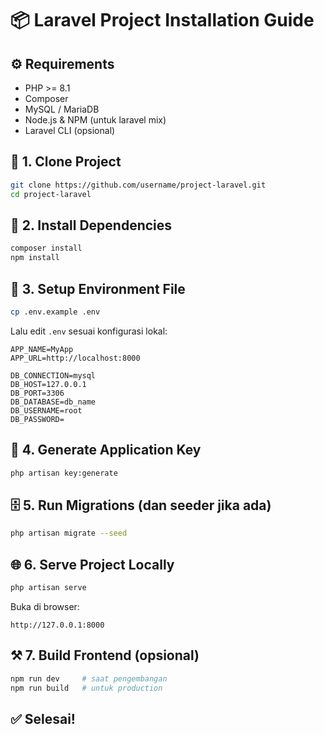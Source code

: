 # 📦 Laravel Project Installation Guide

## ⚙️ Requirements
- PHP >= 8.1
- Composer
- MySQL / MariaDB
- Node.js & NPM (untuk laravel mix)
- Laravel CLI (opsional)

## 🧪 1. Clone Project

```bash
git clone https://github.com/username/project-laravel.git
cd project-laravel
```

## 📂 2. Install Dependencies

```bash
composer install
npm install
```

## 🔑 3. Setup Environment File

```bash
cp .env.example .env
```

Lalu edit `.env` sesuai konfigurasi lokal:

```env
APP_NAME=MyApp
APP_URL=http://localhost:8000

DB_CONNECTION=mysql
DB_HOST=127.0.0.1
DB_PORT=3306
DB_DATABASE=db_name
DB_USERNAME=root
DB_PASSWORD=
```

## 🔑 4. Generate Application Key

```bash
php artisan key:generate
```

## 🗄️ 5. Run Migrations (dan seeder jika ada)

```bash
php artisan migrate --seed
```

## 🌐 6. Serve Project Locally

```bash
php artisan serve
```

Buka di browser:
```
http://127.0.0.1:8000
```

## ⚒️ 7. Build Frontend (opsional)

```bash
npm run dev     # saat pengembangan
npm run build   # untuk production
```

## ✅ Selesai!